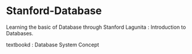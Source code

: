 # Stanford-Database
Learning the basic of Database through Stanford Lagunita : Introduction to Databases.

textbookd : Database System Concept
